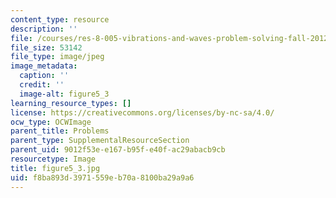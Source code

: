 ```yaml
---
content_type: resource
description: ''
file: /courses/res-8-005-vibrations-and-waves-problem-solving-fall-2012/f8ba893d3971559eb70a8100ba29a9a6_figure5_3.jpg
file_size: 53142
file_type: image/jpeg
image_metadata:
  caption: ''
  credit: ''
  image-alt: figure5_3
learning_resource_types: []
license: https://creativecommons.org/licenses/by-nc-sa/4.0/
ocw_type: OCWImage
parent_title: Problems
parent_type: SupplementalResourceSection
parent_uid: 9012f53e-e167-b95f-e40f-ac29abacb9cb
resourcetype: Image
title: figure5_3.jpg
uid: f8ba893d-3971-559e-b70a-8100ba29a9a6
---
```

